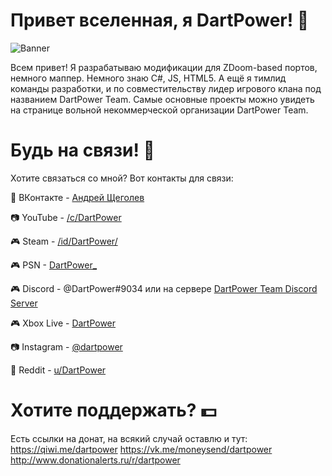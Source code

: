 # Привет вселенная, я DartPower! 👋

![Banner](https://user-images.githubusercontent.com/2005369/88478417-c94fb980-cf50-11ea-8a2e-cc64331f45e8.png)

Всем привет! Я разрабатываю модификации для ZDoom-based портов, немного маппер. Немного знаю C#, JS, HTML5.
А ещё я тимлид команды разработки, и по совместительству лидер игрового клана под названием DartPower Team.
Самые основные проекты можно увидеть на странице вольной некоммерческой организации DartPower Team.

# Будь на связи! 📱

Хотите связаться со мной? Вот контакты для связи:

👤 ВКонтакте - [Андрей Щеголев](https://vk.com/dartpower/)

📷 YouTube - [/c/DartPower](https://www.youtube.com/c/DartPower)

🎮 Steam - [/id/DartPower/](http://steamcommunity.com/id/dartpower/)

🎮 PSN - [DartPower_](https://psnprofiles.com/DartPower_)

🎮 Discord - @DartPower#9034 или на сервере [DartPower Team Discord Server](https://discord.gg/74cQM9K)

🎮 Xbox Live - [DartPower](https://account.xbox.com/ru-ru/profile?gamertag=DartPower)

📷 Instagram - [@dartpower](https://www.instagram.com/dartpower/?hl=ru)

🤖 Reddit - [u/DartPower](https://www.reddit.com/user/DartPower)

# Хотите поддержать? 💵

Есть ссылки на донат, на всякий случай оставлю и тут:
https://qiwi.me/dartpower
https://vk.me/moneysend/dartpower
http://www.donationalerts.ru/r/dartpower
